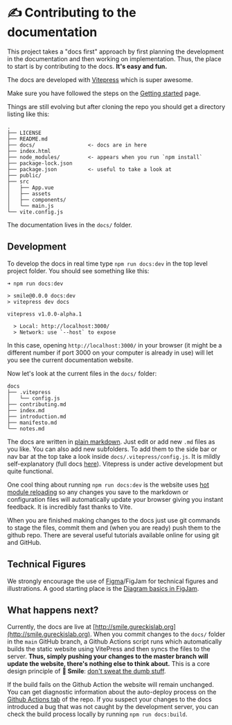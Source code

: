 # :writing_hand: Contributing to the documentation

This project takes a "docs first" approach by first planning the development in
the documentation and then working on implementation. Thus, the place to start
is by contributing to the docs. **It's easy and fun.**

The docs are developed with [Vitepress](https://vitepress.vuejs.org) which is
super awesome.

Make sure you have followed the steps on the [Getting started](/gettingstarted)
page.

Things are still evolving but after cloning the repo you should get a directory
listing like this:

```
.
├── LICENSE
├── README.md
├── docs/                 <- docs are in here
├── index.html
├── node_modules/         <- appears when you run `npm install`
├── package-lock.json
├── package.json          <- useful to take a look at
├── public/
├── src
│   ├── App.vue
│   ├── assets
│   ├── components/
│   └── main.js
└── vite.config.js
```

The documentation lives in the `docs/` folder.

## Development

To develop the docs in real time type `npm run docs:dev` in the top level
project folder. You should see something like this:

```
➜ npm run docs:dev

> smile@0.0.0 docs:dev
> vitepress dev docs

vitepress v1.0.0-alpha.1

  > Local: http://localhost:3000/
  > Network: use `--host` to expose
```

In this case, opening `http://localhost:3000/` in your browser (it might be a
different number if port 3000 on your computer is already in use) will let you
see the current documentation website.

Now let's look at the current files in the `docs/` folder:

```
docs
├── .vitepress
│   └── config.js
├── contributing.md
├── index.md
├── introduction.md
├── manifesto.md
└── notes.md
```

The docs are written in
[plain markdown](https://vitepress.vuejs.org/guide/markdown.html). Just edit or
add new `.md` files as you like. You can also add new subfolders. To add them to
the side bar or nav bar at the top take a look inside
`docs/.vitepress/config.js`. It is mildly self-explanatory (full docs
[here](https://vitepress.vuejs.org/config/introduction.html)). Vitepress is
under active development but quite functional.

One cool thing about running `npm run docs:dev` is the website uses
[hot module reloading](https://vitejs.dev/guide/features.html#hot-module-replacement)
so any changes you save to the markdown or configuration files will
automatically update your browser giving you instant feedback. It is incredibly
fast thanks to Vite.

When you are finished making changes to the docs just use git commands to stage
the files, commit them and (when you are ready) push them to the github repo.
There are several useful tutorials available online for using git and GitHub.

## Technical Figures

We strongly encourage the use of [Figma](https://www.figma.com)/FigJam for
technical figures and illustrations. A good starting place is the
[Diagram basics in FigJam](https://www.figma.com/file/0CutmCGEhR20glush9sKze/Untitled?node-id=0%3A1).

## What happens next?

Currently, the docs are live at
[http://smile.gureckislab.org](http://smile.gureckislab.org). When you commit
changes to the `docs/` folder in the `main` GitHub branch, a Github Actions
script runs which automatically builds the static website using VitePress and
then syncs the files to the server. **Thus, simply pushing your changes to the
master branch will update the website, there's nothing else to think about.**
This is a core design principle of **🫠 Smile**:
[don't sweat the dumb stuff](/research/principles.html#don-t-sweat-the-dumb-stuff).

If the build fails on the Github Action the website will remain unchanged. You
can get diagnostic information about the auto-deploy process on the
[Github Actions tab](https://github.com/NYUCCL/smile/actions) of the repo. If
you suspect your changes to the docs introduced a bug that was not caught by the
development server, you can check the build process locally by running
`npm run docs:build`.
